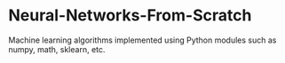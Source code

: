 # Neural-Networks-From-Scratch
Machine learning algorithms implemented using Python modules such as numpy, math, sklearn, etc.
